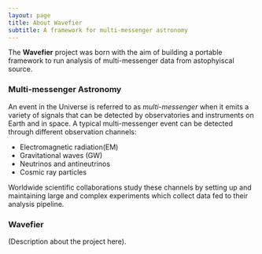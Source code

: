 ```yaml
---
layout: page
title: About Wavefier
subtitle: A framework for multi-messenger astronomy
---
```


The **Wavefier** project was born with the aim of building a portable framework to run analysis of multi-messenger data from astophyiscal source. 

### Multi-messenger Astronomy
An event in the Universe is referred to as *multi-messenger* when it emits a variety of signals that can be detected by observatories
and instruments on Earth and in space. A typical multi-messenger event can be detected through different observation channels:
- Electromagnetic radiation(EM)
- Gravitational waves (GW)
- Neutrinos and antineutrinos
- Cosmic ray particles

Worldwide scientific collaborations study these channels by setting up and maintaining large and complex experiments which collect data fed to their analysis pipeline. 

### Wavefier
(Description about the project here).
